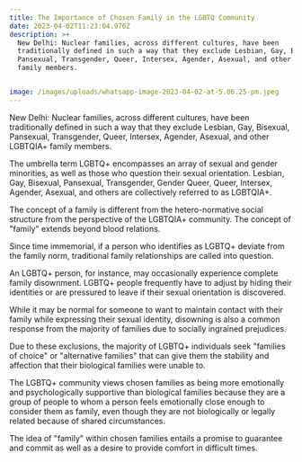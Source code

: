 ```yaml
---
title: The Importance of Chosen Family in the LGBTQ Community
date: 2023-04-02T11:23:04.976Z
description: >+
  New Delhi: Nuclear families, across different cultures, have been
  traditionally defined in such a way that they exclude Lesbian, Gay, Bisexual,
  Pansexual, Transgender, Queer, Intersex, Agender, Asexual, and other LGBTQIA+
  family members.


image: /images/uploads/whatsapp-image-2023-04-02-at-5.06.25-pm.jpeg
---
```

New Delhi: Nuclear families, across different cultures, have been traditionally defined in such a way that they exclude Lesbian, Gay, Bisexual, Pansexual, Transgender, Queer, Intersex, Agender, Asexual, and other LGBTQIA+ family members.

 The umbrella term LGBTQ+ encompasses an array of sexual and gender minorities, as well as those who question their sexual orientation. Lesbian, Gay, Bisexual, Pansexual, Transgender, Gender Queer, Queer, Intersex, Agender, Asexual, and others are collectively referred to as LGBTQIA+.

The concept of a family is different from the hetero-normative social structure from the perspective of the LGBTQIA+ community. The concept of "family" extends beyond blood relations.

Since time immemorial, if a person who identifies as LGBTQ+ deviate from the family norm, traditional family relationships are called into question.

An LGBTQ+ person, for instance, may occasionally experience complete family disownment. LGBTQ+ people frequently have to adjust by hiding their identities or are pressured to leave if their sexual orientation is discovered.

While it may be normal for someone to want to maintain contact with their family while expressing their sexual identity, disowning is also a common response from the majority of families due to socially ingrained prejudices.

Due to these exclusions, the majority of LGBTQ+ individuals seek "families of choice" or "alternative families" that can give them the stability and affection that their biological families were unable to.

The LGBTQ+ community views chosen families as being more emotionally and psychologically supportive than biological families because they are a group of people to whom a person feels emotionally close enough to consider them as family, even though they are not biologically or legally related because of shared circumstances.

The idea of "family" within chosen families entails a promise to guarantee and commit as well as a desire to provide comfort in difficult times.